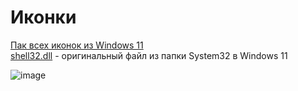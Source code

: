 # Иконки
[Пак всех иконок из Windows 11](https://1drv.ms/u/s!AhusSLWjGpTDgUs6bRTYd7KI1AFc?e=5unDff)
<br>
[shell32.dll](https://github.com/awesome-windows11/windows11/blob/main/icon/shell32.dll?raw=true) - оригинальный файл из папки System32 в Windows 11

![image](https://user-images.githubusercontent.com/86190960/122690033-9d57b980-d22f-11eb-951b-887765151e81.png)
